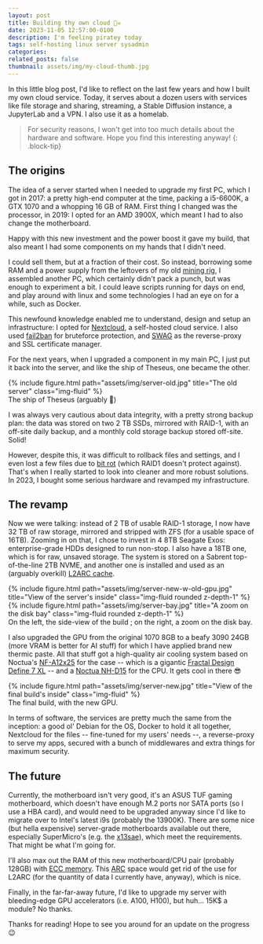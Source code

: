 ```yaml
---
layout: post
title: Building thy own cloud 🏴‍☠️
date: 2023-11-05 12:57:00-0100
description: I'm feeling piratey today
tags: self-hosting linux server sysadmin
categories: 
related_posts: false
thumbnail: assets/img/my-cloud-thumb.jpg
---
```


In this little blog post, I'd like to reflect on the last few years and how I built my own cloud service.
Today, it serves about a dozen users with services like file storage and sharing, streaming, a Stable Diffusion instance, a JupyterLab and a VPN.
I also use it as a homelab.

> For security reasons, I won't get into too much details about the hardware and software.
> Hope you find this interesting anyway!
{: .block-tip}

## The origins

The idea of a server started when I needed to upgrade my first PC, which I got in 2017: a pretty high-end computer at the time, packing a i5-6600K, a GTX 1070 and a whopping 16 GB of RAM. First thing I changed was the processor, in 2019: I opted for an AMD 3900X, which meant I had to also change the motherboard.

Happy with this new investment and the power boost it gave my build, that also meant I had some components on my hands that I didn't need.

I could sell them, but at a fraction of their cost.
So instead, borrowing some RAM and a power supply from the leftovers of my old [mining rig](https://lilian.boulard.fr/projects/sami/), I assembled another PC, which certainly didn't pack a punch, but was enough to experiment a bit.
I could leave scripts running for days on end, and play around with linux and some technologies I had an eye on for a while, such as Docker.

This newfound knowledge enabled me to understand, design and setup an infrastructure: I opted for [Nextcloud](https://nextcloud.com/), a self-hosted cloud service. I also used [fail2ban](https://en.wikipedia.org/wiki/Fail2ban) for bruteforce protection, and [SWAG](https://github.com/linuxserver/docker-swag) as the reverse-proxy and SSL certificate manager.

For the next years, when I upgraded a component in my main PC, I just put it back into the server, and like the ship of Theseus, one became the other.

<div class="row justify-content-center">
    <div class="col-7 mt-3 mt-md-0">
        {% include figure.html path="assets/img/server-old.jpg" title="The old server" class="img-fluid" %}
    </div>
</div>
<div class="caption">
    The ship of Theseus (arguably 🤔)
</div>

I was always very cautious about data integrity, with a pretty strong backup plan: the data was stored on two 2 TB SSDs, mirrored with RAID-1, with an off-site daily backup, and a monthly cold storage backup stored off-site. Solid!

However, despite this, it was difficult to rollback files and settings, and I even lost a few files due to [bit rot](https://en.wikipedia.org/wiki/Data_degradation) (which RAID1 doesn't protect against).
That's when I really started to look into cleaner and more robust solutions. In 2023, I bought some serious hardware and revamped my infrastructure.

## The revamp

Now we were talking: instead of 2 TB of usable RAID-1 storage, I now have 32 TB of raw storage, mirrored and stripped with ZFS (for a usable space of 16TB).
Zooming in on that, I chose to invest in 4 8TB Seagate Exos: enterprise-grade HDDs designed to run non-stop. I also have a 18TB one, which is for raw, unsaved storage.
The system is stored on a Sabrent top-of-the-line 2TB NVME, and another one is installed and used as an (arguably overkill) [L2ARC cache](https://www.truenas.com/docs/references/l2arc/).

<div class="row justify-content-sm-center">
    <div class="col-sm-8 mt-2 mt-md-0">
        {% include figure.html path="assets/img/server-new-w-old-gpu.jpg" title="View of the server's inside" class="img-fluid rounded z-depth-1" %}
    </div>
    <div class="col-sm-4 mt-2 mt-md-0">
        {% include figure.html path="assets/img/server-bay.jpg" title="A zoom on the disk bay" class="img-fluid rounded z-depth-1" %}
    </div>
</div>
<div class="caption">
    On the left, the side-view of the build ; on the right, a zoom on the disk bay.
</div>

I also upgraded the GPU from the original 1070 8GB to a beafy 3090 24GB (more VRAM is better for AI stuff) for which I have applied brand new thermic paste. All that stuff got a high-quality air cooling system based on Noctua's [NF-A12x25](https://noctua.at/fr/nf-a12x25-pwm) for the case -- which is a gigantic [Fractal Design Define 7 XL](https://www.fractal-design.com/products/cases/define/define-7-xl/black-solid/) -- and a [Noctua NH-D15](https://noctua.at/fr/nh-d15.html) for the CPU. It gets cool in there 😎

<div class="row justify-content-center">
    <div class="col-7 mt-3 mt-md-0">
        {% include figure.html path="assets/img/server-new.jpg" title="View of the final build's inside" class="img-fluid" %}
    </div>
</div>
<div class="caption">
    The final build, with the new GPU.
</div>

In terms of software, the services are pretty much the same from the inception: a good ol' Debian for the OS, Docker to hold it all together, Nextcloud for the files -- fine-tuned for my users' needs --, a reverse-proxy to serve my apps, secured with a bunch of middlewares and extra things for maximum security.

## The future

Currently, the motherboard isn't very good, it's an ASUS TUF gaming motherboard, which doesn't have enough M.2 ports nor SATA ports (so I use a HBA card), and would need to be upgraded anyway since I'd like to migrate over to Intel's latest i9s (probably the 13900K).
There are some nice (but hella expensive) server-grade motherboards available out there, especially SuperMicro's (e.g. the [x13sae](https://www.supermicro.com/en/products/motherboard/x13sae)), which meet the requirements. That might be what I'm going for.

I'll also max out the RAM of this new motherboard/CPU pair (probably 128GB) with [ECC memory](https://en.wikipedia.org/wiki/ECC_memory). This [ARC](https://en.wikipedia.org/wiki/Adaptive_replacement_cache) space would get rid of the use for L2ARC (for the quantity of data I currently have, anyway), which is nice.

Finally, in the far-far-away future, I'd like to upgrade my server with bleeding-edge GPU accelerators (i.e. A100, H100), but huh... 15K$ a module? No thanks.

Thanks for reading! Hope to see you around for an update on the progress 😉
